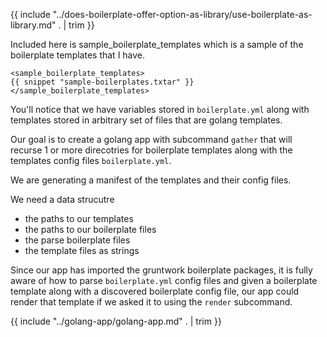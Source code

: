 {{ include "../does-boilerplate-offer-option-as-library/use-boilerplate-as-library.md" . | trim }}

Included here is sample_boilerplate_templates which is a sample of the boilerplate templates that I have.

```
<sample_boilerplate_templates>
{{ snippet "sample-boilerplates.txtar" }}
</sample_boilerplate_templates>
```

You'll notice that we have variables stored in `boilerplate.yml` along with templates stored in arbitrary set of files that are golang templates.

Our goal is to create a golang app with subcommand `gather` that will
recurse 1 or more direcotries for boilerplate templates along with the templates config files `boilerplate.yml`.

We are generating a manifest of the templates and their config files.

We need a data strucutre 

- the paths to our templates
- the paths to our boilerplate files
- the parse boilerplate files
- the template files as strings

Since our app has imported the gruntwork boilerplate packages, it is fully aware of how to parse `boilerplate.yml` config files and given a boilerplate template along with a discovered boilerplate config file, our app could render that template if we asked it to using the `render` subcommand.

{{ include "../golang-app/golang-app.md" . | trim }}
